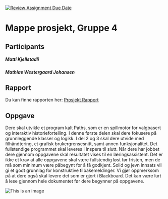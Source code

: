 [![Review Assignment Due Date](https://classroom.github.com/assets/deadline-readme-button-24ddc0f5d75046c5622901739e7c5dd533143b0c8e959d652212380cedb1ea36.svg)](https://classroom.github.com/a/om2-cP2d)
# Mappe prosjekt, Gruppe 4
## Participants
##### Matti Kjellstadli
##### Mathias Westergaard Johansen

## Rapport
Du kan finne rapporten her: [Prosjekt Rapport](https://studntnu-my.sharepoint.com/:w:/r/personal/mattikj_ntnu_no/Documents/Prosjektrapport.docx?d=w665f537ee9644b7b9326e672d885b2b9&csf=1&web=1&e=F3k23o)
## Oppgave
Dere skal utvikle et program kalt Paths, som er en spillmotor for valgbasert og
interaktiv historiefortelling. I denne første delen skal dere fokusere på grunnleggende
klasser og logikk. I del 2 og 3 skal dere utvide med filhåndtering, et grafisk
brukergrensesnitt, samt annen funksjonalitet. Det fullstendige programmet skal
leveres i Inspera til slutt.
Når dere har jobbet dere gjennom oppgavene skal resultatet vises til en
læringsassistent. Det er ikke et krav at alle oppgavene skal være fullstendig løst før
fristen, men de må som minimum være påbegynt for å få godkjent. Solid og jevn
innsats vil gi et godt grunnlag for konstruktive tilbakemeldinger. Vi gjør oppmerksom
på at dere også skal levere det som er gjort i Blackboard.
Det kan være lurt å lese gjennom hele dokumentet før dere begynner på oppgavene.

![This is an image](https://github.com/NTNU-IE-IIR/mappe-prosjekt-paths-mappe-4/blob/main/src/main/resources/gruppe/fire/Media/engineLogo.png?raw=true)
